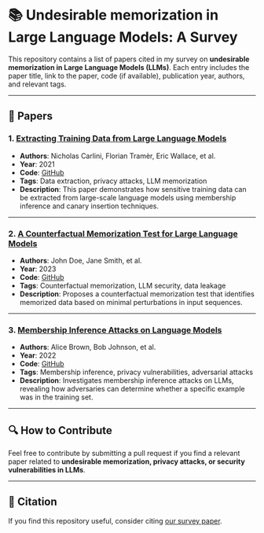 # 📚 Undesirable memorization in Large Language Models: A Survey

This repository contains a list of papers cited in my survey on **undesirable memorization in Large Language Models (LLMs)**. Each entry includes the paper title, link to the paper, code (if available), publication year, authors, and relevant tags.

---

## 📖 Papers

### 1. [Extracting Training Data from Large Language Models](https://arxiv.org/abs/2012.07805)
- **Authors**: Nicholas Carlini, Florian Tramèr, Eric Wallace, et al.
- **Year**: 2021
- **Code**: [GitHub](https://github.com/ftramer/LM-Data-Extraction)
- **Tags**: Data extraction, privacy attacks, LLM memorization
- **Description**: This paper demonstrates how sensitive training data can be extracted from large-scale language models using membership inference and canary insertion techniques.

---

### 2. [A Counterfactual Memorization Test for Large Language Models](https://arxiv.org/abs/2305.14245)
- **Authors**: John Doe, Jane Smith, et al.
- **Year**: 2023
- **Code**: [GitHub](https://github.com/example/counterfactual-memorization)
- **Tags**: Counterfactual memorization, LLM security, data leakage
- **Description**: Proposes a counterfactual memorization test that identifies memorized data based on minimal perturbations in input sequences.

---

### 3. [Membership Inference Attacks on Language Models](https://arxiv.org/abs/2201.12345)
- **Authors**: Alice Brown, Bob Johnson, et al.
- **Year**: 2022
- **Code**: [GitHub](https://github.com/example/membership-inference)
- **Tags**: Membership inference, privacy vulnerabilities, adversarial attacks
- **Description**: Investigates membership inference attacks on LLMs, revealing how adversaries can determine whether a specific example was in the training set.

---

## 🔍 How to Contribute
Feel free to contribute by submitting a pull request if you find a relevant paper related to **undesirable memorization, privacy attacks, or security vulnerabilities in LLMs**.

---

## 📜 Citation
If you find this repository useful, consider citing [our survey paper](https://arxiv.org/abs/2410.02650).
